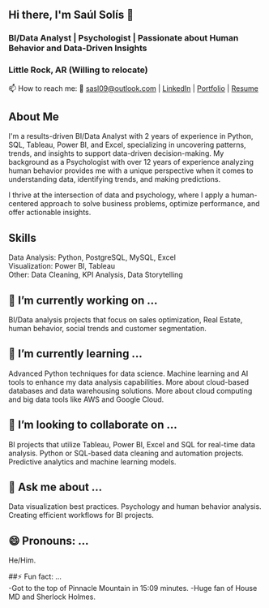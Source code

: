 
## Hi there, I'm Saúl Solís 👋
### BI/Data Analyst | Psychologist | Passionate about Human Behavior and Data-Driven Insights
### Little Rock, AR (Willing to relocate) <br>
📫 How to reach me: 📧 sasl09@outlook.com | [LinkedIn](https://www.linkedin.com/in/saúlsolís249502204) | [Portfolio](https://github.com/sasl09) | [Resume](https://docs.google.com/document/d/1c_T28Y6Nc6-Us0bZv7k1cZf6xL39Y3qC/edit?usp=sharing&ouid=112612387121471093382&rtpof=true&sd=true)

## About Me
I'm a results-driven BI/Data Analyst with 2 years of experience in Python, SQL, Tableau, Power BI, and Excel, specializing in uncovering patterns, trends, and insights to support data-driven decision-making. My background as a Psychologist with over 12 years of experience analyzing human behavior provides me with a unique perspective when it comes to understanding data, identifying trends, and making predictions.

I thrive at the intersection of data and psychology, where I apply a human-centered approach to solve business problems, optimize performance, and offer actionable insights.

## Skills
Data Analysis: Python, PostgreSQL, MySQL, Excel  <br>
Visualization: Power BI, Tableau  <br>
Other: Data Cleaning, KPI Analysis, Data Storytelling <br> 

## 🔭 I’m currently working on ...  <br>
BI/Data analysis projects that focus on sales optimization, Real Estate, human behavior, social trends and customer segmentation.

## 🌱 I’m currently learning ...  <br>
Advanced Python techniques for data science.
Machine learning and AI tools to enhance my data analysis capabilities.
More about cloud-based databases and data warehousing solutions.
More about cloud computing and big data tools like AWS and Google Cloud.

## 👯 I’m looking to collaborate on ...  <br>
BI projects that utilize Tableau, Power BI, Excel and SQL for real-time data analysis.
Python or SQL-based data cleaning and automation projects.
Predictive analytics and machine learning models.

## 💬 Ask me about ...  <br>
Data visualization best practices.
Psychology and human behavior analysis.
Creating efficient workflows for BI projects.

## 😄 Pronouns: ...  <br>
He/Him.

##⚡ Fun fact: ...  <br>
-Got to the top of Pinnacle Mountain in 15:09 minutes.
-Huge fan of House MD and Sherlock Holmes.
